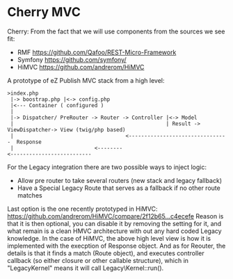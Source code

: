 Cherry MVC
==========

Cherry: From the fact that we will use components from the sources we see fit:
 - RMF https://github.com/Qafoo/REST-Micro-Framework
 - Symfony https://github.com/symfony/
 - HiMVC https://github.com/andrerom/HiMVC



A prototype of eZ Publish MVC stack from a high level:


```
>index.php
 |-> boostrap.php |<-> config.php
 |<--- Container ( configured )
 |
 |-> Dispatcher/ PreRouter -> Router -> Controller |<-> Model
 |                                                 | Result -> ViewDispatcher-> View (twig/php based)
 |                                    <--------------------------------  Response 
 |                          <--------
<--------------------------
```


For the Legacy integration there are two possible ways to inject logic:
- Allow pre router to take several routers (new stack and legacy fallback)
- Have a Special Legacy Route that serves as a fallback if no other route matches

Last option is the one recently prototyped in HiMVC:
https://github.com/andrerom/HiMVC/compare/2f12b65...c4ecefe
Reason is that it is then optional, you can disable it by removing the setting for it, and what remain is a clean HMVC architecture with out any hard coded Legacy knowledge.
In the case of HiMVC, the above high level view is how it is implemented with the execption of Response object.
And as for Reouter, the details is that it finds a match (Route object), and executes controller callback (so either closure or other callable structure), which in "LegacyKernel" means it will call Legacy\Kernel::run().

